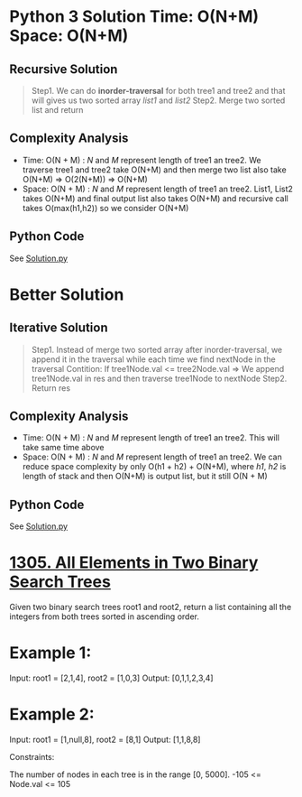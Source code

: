 # Python 3 Solution Time: O(N+M) Space: O(N+M) 
## Recursive Solution
> Step1. We can do **inorder-traversal** for both tree1 and tree2 and that will gives us two sorted array *list1* and *list2*
> Step2. Merge two sorted list and return
## Complexity Analysis
* Time: O(N + M) : *N* and *M* represent length of tree1 an tree2. We traverse tree1 and tree2 take O(N+M) and then merge two list also take O(N+M) => O(2(N+M)) => O(N+M) 
* Space: O(N + M) : *N* and *M* represent length of tree1 an tree2. List1, List2 takes O(N+M) and final output list also takes O(N+M) and recursive call takes O(max(h1,h2)) so we consider O(N+M)

## Python Code
See [Solution.py](https://github.com/gcobs0834/2022-Daily-LeetCoding-Challenge-python3-/blob/main/Jan%2026%201305.%20All%20Elements%20in%20Two%20Binary%20Search%20Trees%20(Medium)/Solution.py)


# Better Solution
## Iterative  Solution
> Step1. Instead of merge two sorted array after inorder-traversal, we append it in the traversal while each time we find nextNode in the traversal
> Contition: If tree1Node.val <= tree2Node.val => We append tree1Node.val in res and then traverse tree1Node to nextNode
> Step2. Return res
## Complexity Analysis
* Time: O(N + M) : *N* and *M* represent length of tree1 an tree2. This will take same time above
* Space: O(N + M) : *N* and *M* represent length of tree1 an tree2. We can reduce space complexity by only O(h1 + h2) + O(N+M), where *h1*, *h2* is length of stack and then O(N+M) is output list, but it still O(N + M) 

## Python Code
See [Solution.py](https://github.com/gcobs0834/2022-Daily-LeetCoding-Challenge-python3-/blob/main/Jan%2026%201305.%20All%20Elements%20in%20Two%20Binary%20Search%20Trees%20(Medium)/Solution.py)


# [1305. All Elements in Two Binary Search Trees](https://leetcode.com/problems/all-elements-in-two-binary-search-trees/)

Given two binary search trees root1 and root2, return a list containing all the integers from both trees sorted in ascending order.

 

# Example 1:


Input: root1 = [2,1,4], root2 = [1,0,3]
Output: [0,1,1,2,3,4]
# Example 2:


Input: root1 = [1,null,8], root2 = [8,1]
Output: [1,1,8,8]
 

Constraints:

The number of nodes in each tree is in the range [0, 5000].
-105 <= Node.val <= 105
